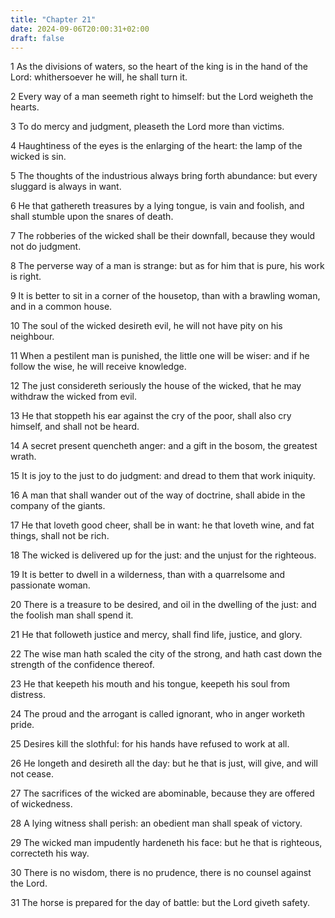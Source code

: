 ```yaml
---
title: "Chapter 21"
date: 2024-09-06T20:00:31+02:00
draft: false
---
```



1 As the divisions of waters, so the heart of the king is in the hand of the Lord: whithersoever he will, he shall turn it.

2 Every way of a man seemeth right to himself: but the Lord weigheth the hearts.

3 To do mercy and judgment, pleaseth the Lord more than victims.

4 Haughtiness of the eyes is the enlarging of the heart: the lamp of the wicked is sin.

5 The thoughts of the industrious always bring forth abundance: but every sluggard is always in want.

6 He that gathereth treasures by a lying tongue, is vain and foolish, and shall stumble upon the snares of death.

7 The robberies of the wicked shall be their downfall, because they would not do judgment.

8 The perverse way of a man is strange: but as for him that is pure, his work is right.

9 It is better to sit in a corner of the housetop, than with a brawling woman, and in a common house.

10 The soul of the wicked desireth evil, he will not have pity on his neighbour.

11 When a pestilent man is punished, the little one will be wiser: and if he follow the wise, he will receive knowledge.

12 The just considereth seriously the house of the wicked, that he may withdraw the wicked from evil.

13 He that stoppeth his ear against the cry of the poor, shall also cry himself, and shall not be heard.

14 A secret present quencheth anger: and a gift in the bosom, the greatest wrath.

15 It is joy to the just to do judgment: and dread to them that work iniquity.

16 A man that shall wander out of the way of doctrine, shall abide in the company of the giants.

17 He that loveth good cheer, shall be in want: he that loveth wine, and fat things, shall not be rich.

18 The wicked is delivered up for the just: and the unjust for the righteous.

19 It is better to dwell in a wilderness, than with a quarrelsome and passionate woman.

20 There is a treasure to be desired, and oil in the dwelling of the just: and the foolish man shall spend it.

21 He that followeth justice and mercy, shall find life, justice, and glory.

22 The wise man hath scaled the city of the strong, and hath cast down the strength of the confidence thereof.

23 He that keepeth his mouth and his tongue, keepeth his soul from distress.

24 The proud and the arrogant is called ignorant, who in anger worketh pride.

25 Desires kill the slothful: for his hands have refused to work at all.

26 He longeth and desireth all the day: but he that is just, will give, and will not cease.

27 The sacrifices of the wicked are abominable, because they are offered of wickedness.

28 A lying witness shall perish: an obedient man shall speak of victory.

29 The wicked man impudently hardeneth his face: but he that is righteous, correcteth his way.

30 There is no wisdom, there is no prudence, there is no counsel against the Lord.

31 The horse is prepared for the day of battle: but the Lord giveth safety.

